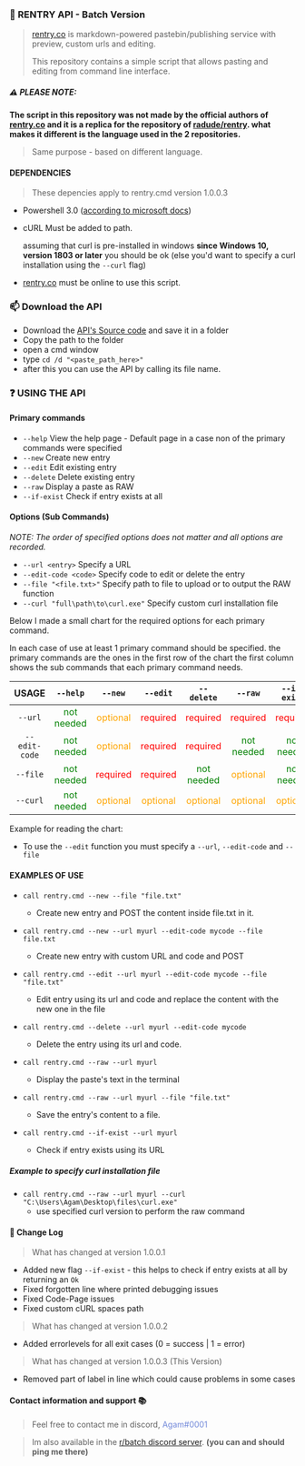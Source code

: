 ### 🧾 RENTRY API - Batch Version
> [rentry.co](https://rentry.co/) is markdown-powered pastebin/publishing service with preview, custom urls and editing.
>
> This repository contains a simple script that allows pasting and editing from command line interface.

##### ⚠️ PLEASE NOTE:
**The script in this repository was not made by the official authors of [rentry.co](https://rentry.co/) and it is a replica for the repository of [radude/rentry](https://github.com/radude/rentry). what makes it different is the language used in the 2 repositories.**
> Same purpose - based on different language.

#### DEPENDENCIES
> These depencies apply to rentry.cmd version 1.0.0.3
- Powershell 3.0 ([according to microsoft docs](https://docs.microsoft.com/en-us/powershell/module/microsoft.powershell.utility/convertfrom-json?view=powershell-7.2#:~:text=See%20other%20examples%20below.,cmdlet%20supports%20JSON%20with%20comments.))
- cURL Must be added to path.

    assuming that curl is pre-installed in windows **since Windows 10, version 1803 or later** you should be ok (else you'd want to specify a curl installation using the `--curl` flag)
- [rentry.co](https://rentry.co/) must be online to use this script.

### 📫 Download the API
- Download the [API's Source code](https://github.com/agamsol/rentry/blob/main/rentry.cmd) and save it in a folder
- Copy the path to the folder
- open a cmd window
- type `cd /d "<paste_path_here>"`
- after this you can use the API by calling its file name.

### ❓ USING THE API
#### Primary commands
- `--help`     View the help page - Default page in a case non of the primary commands were specified
- `--new`      Create new entry
- `--edit`     Edit existing entry
- `--delete`   Delete existing entry
- `--raw`      Display a paste as RAW
- `--if-exist` Check if entry exists at all

#### Options (Sub Commands)
_NOTE: The order of specified options does not matter and all options are recorded._
-  `--url <entry>`                    Specify a URL
-  `--edit-code <code>`               Specify code to edit or delete the entry
-  `--file "<file.txt>"`              Specify path to file to upload or to output the RAW function
-  `--curl "full\path\to\curl.exe"`   Specify custom curl installation file

Below I made a small chart for the required options for each primary command.

In each case of use at least 1 primary command should be specified.
the primary commands are the ones in the first row of the chart
the first column shows the sub commands that each primary command needs.

USAGE | `--help` | `--new` | `--edit` | `--delete` | ``--raw`` | `--if-exist` |
:----: | :------: | :---: |:----: | :------: | :---: | :--: |
`--url`   | <span style="color:green">not needed</span> | <span style="color:orange">optional</span> | <span style="color:red">required</span> | <span style="color:red">required</span> | <span style="color:red">required</span> | <span style="color:red">required</span> |
`--edit-code` | <span style="color:green">not needed</span>  | <span style="color:orange">optional</span> | <span style="color:red">required</span> | <span style="color:red">required</span> | <span style="color:green">not needed</span> | <span style="color:green">not needed</span> |
`--file`   | <span style="color:green">not needed</span>  | <span style="color:red">required</span> | <span style="color:red">required</span> | <span style="color:green">not needed</span> | <span style="color:orange">optional</span> | <span style="color:green">not needed</span> |
`--curl`   | <span style="color:green">not needed</span>  | <span style="color:orange">optional</span> | <span style="color:orange">optional</span> | <span style="color:orange">optional</span> | <span style="color:orange">optional</span> | <span style="color:orange">optional</span> |

Example for reading the chart:
- To use the `--edit` function you must specify a `--url`, `--edit-code` and `--file`

#### EXAMPLES OF USE
- `call rentry.cmd --new --file "file.txt"`
    - Create new entry and POST the content inside file.txt in it.

- `call rentry.cmd --new --url myurl --edit-code mycode --file file.txt`
    - Create new entry with custom URL and code and POST

- `call rentry.cmd --edit --url myurl --edit-code mycode --file "file.txt"`
    - Edit entry using its url and code and replace the content with the new one in the file

- `call rentry.cmd --delete --url myurl --edit-code mycode`
    - Delete the entry using its url and code.

- `call rentry.cmd --raw --url myurl`
    - Display the paste's text in the terminal

- `call rentry.cmd --raw --url myurl --file "file.txt"`
    - Save the entry's content to a file.

- `call rentry.cmd --if-exist --url myurl`
    - Check if entry exists using its URL

##### Example to specify curl installation file
- `call rentry.cmd --raw --url myurl --curl "C:\Users\Agam\Desktop\files\curl.exe"`
    - use specified curl version to perform the raw command

#### 📝 Change Log
> What has changed at version 1.0.0.1
- Added new flag `--if-exist` - this helps to check if entry exists at all by returning an `Ok`
- Fixed forgotten line where printed debugging issues
- Fixed Code-Page issues
- Fixed custom cURL spaces path

> What has changed at version 1.0.0.2
- Added errorlevels for all exit cases (0 = success | 1 = error)

> What has changed at version 1.0.0.3 (This Version)
- Removed part of label in line which could cause problems in some cases

#### Contact information and support 📚
> Feel free to contact me in discord, <span style="color:#7289DA">Agam#0001</span>

> Im also available in the [r/batch discord server](https://discord.gg/gPMcxXZjkb). **(you can and should ping me there)**
